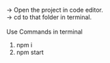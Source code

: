 -> Open the project in code editor.<br />
-> cd to that folder in terminal.<br />
<br />
Use Commands in terminal
1. npm i
2. npm start
